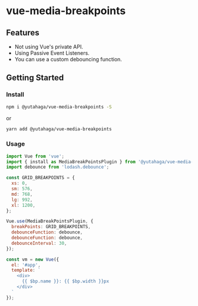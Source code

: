 # vue-media-breakpoints

## Features

* Not using Vue's private API.
* Using Passive Event Listeners.
* You can use a custom debouncing function.

## Getting Started

### Install

```sh
npm i @yutahaga/vue-media-breakpoints -S
```

or

```sh
yarn add @yutahaga/vue-media-breakpoints
```

### Usage

```js
import Vue from 'vue';
import { install as MediaBreakPointsPlugin } from '@yutahaga/vue-media-breakpoints';
import debounce from 'lodash.debounce';

const GRID_BREAKPOINTS = {
  xs: 0,
  sm: 576,
  md: 768,
  lg: 992,
  xl: 1200,
};

Vue.use(MediaBreakPointsPlugin, {
  breakPoints: GRID_BREAKPOINTS,
  debounceFunction: debounce,
  debounceFunction: debounce,
  debounceInterval: 30,
});

const vm = new Vue({
  el: '#app',
  template: `
    <div>
      {{ $bp.name }}: {{ $bp.width }}px
    </div>
  `
});
```
